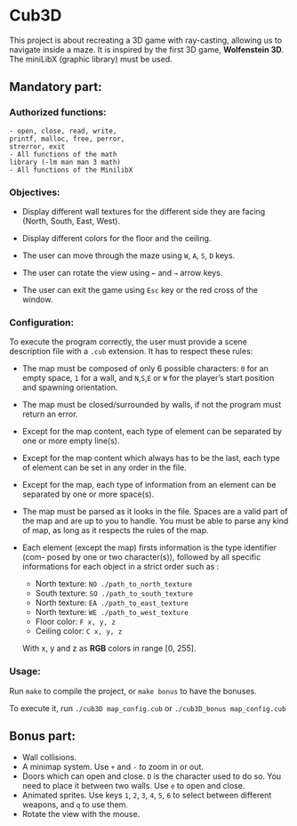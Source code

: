 # Cub3D
This project is about recreating a 3D game with ray-casting, allowing us to navigate inside a maze. It is inspired by the first 3D game, **Wolfenstein 3D**.
The miniLibX (graphic library) must be used.

## Mandatory part:

### Authorized functions:
```
- open, close, read, write,
printf, malloc, free, perror,
strerror, exit
- All functions of the math
library (-lm man man 3 math)
- All functions of the MinilibX
```

### Objectives:

- Display different wall textures for the different side they are facing (North, South, East, West).

- Display different colors for the floor and the ceiling.

- The user can move through the maze using `W`, `A`, `S`, `D` keys.

- The user can rotate the view using `←` and `→` arrow keys.

- The user can exit the game using `Esc` key or the red cross of the window.

### Configuration:

To execute the program correctly, the user must provide a scene description file with a `.cub` extension. It has to respect these rules:

- The map must be composed of only 6 possible characters: `0` for an empty space,
`1` for a wall, and `N`,`S`,`E` or `W` for the player’s start position and spawning
orientation.

- The map must be closed/surrounded by walls, if not the program must return
an error.

- Except for the map content, each type of element can be separated by one or
more empty line(s).

- Except for the map content which always has to be the last, each type of
element can be set in any order in the file.

- Except for the map, each type of information from an element can be separated
by one or more space(s).

- The map must be parsed as it looks in the file. Spaces are a valid part of the
map and are up to you to handle. You must be able to parse any kind of map,
as long as it respects the rules of the map.

- Each element (except the map) firsts information is the type identifier (com-
posed by one or two character(s)), followed by all specific informations for each
object in a strict order such as :
	- North texture: ```NO ./path_to_north_texture```
	- South texture: ```SO ./path_to_south_texture```
	- North texture: ```EA ./path_to_east_texture```
	- North texture: ```WE ./path_to_west_texture```
	- Floor color: ```F x, y, z```
	- Ceiling color: ```C x, y, z```
   
	With x, y and z as **RGB** colors in range [0, 255].

### Usage:

Run ```make``` to compile the project, or ```make bonus``` to have the bonuses.

To execute it, run ```./cub3D map_config.cub``` or ```./cub3D_bonus map_config.cub```

## Bonus part:

- Wall collisions.
- A minimap system.
Use `+` and `-` to zoom in or out.
- Doors which can open and close.
`D` is the character used to do so. You need to place it between two walls. Use `e` to open and close.
- Animated sprites.
Use keys `1`, `2`, `3`, `4`, `5`, `6` to select between different weapons, and `q` to use them.
- Rotate the view with the mouse.
